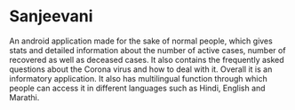 # Sanjeevani
An android application made for the sake of normal people, which gives stats and detailed information about the number of active cases, number of recovered as well as deceased cases. It also contains the frequently asked questions about the Corona virus and how to deal with it. Overall it is an informatory application. It also has multilingual function through which people can access it in different languages such as Hindi, English and Marathi.
